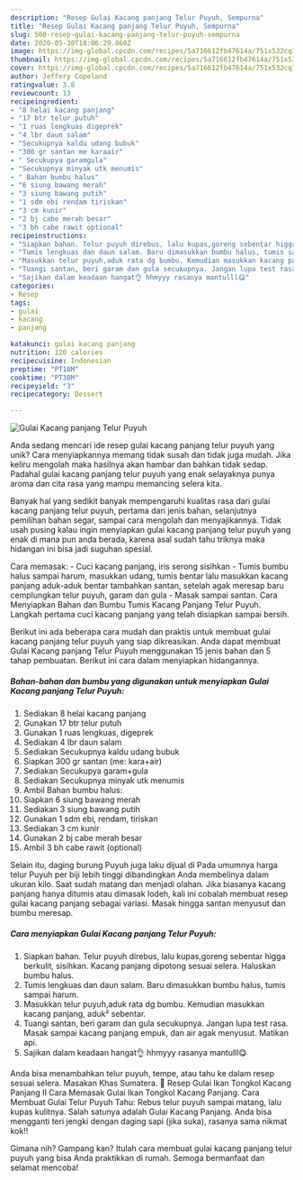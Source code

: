 ```yaml
---
description: "Resep Gulai Kacang panjang Telur Puyuh, Sempurna"
title: "Resep Gulai Kacang panjang Telur Puyuh, Sempurna"
slug: 560-resep-gulai-kacang-panjang-telur-puyuh-sempurna
date: 2020-05-30T18:06:29.860Z
image: https://img-global.cpcdn.com/recipes/5a716612fb47614a/751x532cq70/gulai-kacang-panjang-telur-puyuh-foto-resep-utama.jpg
thumbnail: https://img-global.cpcdn.com/recipes/5a716612fb47614a/751x532cq70/gulai-kacang-panjang-telur-puyuh-foto-resep-utama.jpg
cover: https://img-global.cpcdn.com/recipes/5a716612fb47614a/751x532cq70/gulai-kacang-panjang-telur-puyuh-foto-resep-utama.jpg
author: Jeffery Copeland
ratingvalue: 3.8
reviewcount: 13
recipeingredient:
- "8 helai kacang panjang"
- "17 btr telur putuh"
- "1 ruas lengkuas digeprek"
- "4 lbr daun salam"
- "Secukupnya kaldu udang bubuk"
- "300 gr santan me karaair"
- " Secukupya garamgula"
- "Secukupnya minyak utk menumis"
- " Bahan bumbu halus"
- "6 siung bawang merah"
- "3 siung bawang putih"
- "1 sdm ebi rendam tiriskan"
- "3 cm kunir"
- "2 bj cabe merah besar"
- "3 bh cabe rawit optional"
recipeinstructions:
- "Siapkan bahan. Telur puyuh direbus, lalu kupas,goreng sebentar higga berkulit, sisihkan. Kacang panjang dipotong sesuai selera. Haluskan bumbu halus."
- "Tumis lengkuas dan daun salam. Baru dimasukkan bumbu halus, tumis sampai harum."
- "Masukkan telur puyuh,aduk rata dg bumbu. Kemudian masukkan kacang panjang, aduk² sebentar."
- "Tuangi santan, beri garam dan gula secukupnya. Jangan lupa test rasa. Masak sampai kacang panjang empuk, dan air agak menyusut. Matikan api."
- "Sajikan dalam keadaan hangat👌 hhmyyy rasanya mantulll😋"
categories:
- Resep
tags:
- gulai
- kacang
- panjang

katakunci: gulai kacang panjang 
nutrition: 120 calories
recipecuisine: Indonesian
preptime: "PT18M"
cooktime: "PT38M"
recipeyield: "3"
recipecategory: Dessert

---
```



![Gulai Kacang panjang Telur Puyuh](https://img-global.cpcdn.com/recipes/5a716612fb47614a/751x532cq70/gulai-kacang-panjang-telur-puyuh-foto-resep-utama.jpg)

Anda sedang mencari ide resep gulai kacang panjang telur puyuh yang unik? Cara menyiapkannya memang tidak susah dan tidak juga mudah. Jika keliru mengolah maka hasilnya akan hambar dan bahkan tidak sedap. Padahal gulai kacang panjang telur puyuh yang enak selayaknya punya aroma dan cita rasa yang mampu memancing selera kita.

Banyak hal yang sedikit banyak mempengaruhi kualitas rasa dari gulai kacang panjang telur puyuh, pertama dari jenis bahan, selanjutnya pemilihan bahan segar, sampai cara mengolah dan menyajikannya. Tidak usah pusing kalau ingin menyiapkan gulai kacang panjang telur puyuh yang enak di mana pun anda berada, karena asal sudah tahu triknya maka hidangan ini bisa jadi suguhan spesial.

Cara memasak: - Cuci kacang panjang, iris serong sisihkan - Tumis bumbu halus sampai harum, masukkan udang, tumis bentar lalu masukkan kacang panjang aduk-aduk bentar tambahkan santan, setelah agak meresap baru cemplungkan telur puyuh, garam dan gula - Masak sampai santan. Cara Menyiapkan Bahan dan Bumbu Tumis Kacang Panjang Telur Puyuh. Langkah pertama cuci kacang panjang yang telah disiapkan sampai bersih.


Berikut ini ada beberapa cara mudah dan praktis untuk membuat gulai kacang panjang telur puyuh yang siap dikreasikan. Anda dapat membuat Gulai Kacang panjang Telur Puyuh menggunakan 15 jenis bahan dan 5 tahap pembuatan. Berikut ini cara dalam menyiapkan hidangannya.

<!--inarticleads1-->

##### Bahan-bahan dan bumbu yang digunakan untuk menyiapkan Gulai Kacang panjang Telur Puyuh:

1. Sediakan 8 helai kacang panjang
1. Gunakan 17 btr telur putuh
1. Gunakan 1 ruas lengkuas, digeprek
1. Sediakan 4 lbr daun salam
1. Sediakan Secukupnya kaldu udang bubuk
1. Siapkan 300 gr santan (me: kara+air)
1. Sediakan  Secukupya garam+gula
1. Sediakan Secukupnya minyak utk menumis
1. Ambil  Bahan bumbu halus:
1. Siapkan 6 siung bawang merah
1. Sediakan 3 siung bawang putih
1. Gunakan 1 sdm ebi, rendam, tiriskan
1. Sediakan 3 cm kunir
1. Gunakan 2 bj cabe merah besar
1. Ambil 3 bh cabe rawit (optional)


Selain itu, daging burung Puyuh juga laku dijual di Pada umumnya harga telur Puyuh per biji lebih tinggi dibandingkan Anda membelinya dalam ukuran kilo. Saat sudah matang dan menjadi olahan. Jika biasanya kacang panjang hanya ditumis atau dimasak lodeh, kali ini cobalah membuat resep gulai kacang panjang sebagai variasi. Masak hingga santan menyusut dan bumbu meresap. 

<!--inarticleads2-->

##### Cara menyiapkan Gulai Kacang panjang Telur Puyuh:

1. Siapkan bahan. Telur puyuh direbus, lalu kupas,goreng sebentar higga berkulit, sisihkan. Kacang panjang dipotong sesuai selera. Haluskan bumbu halus.
1. Tumis lengkuas dan daun salam. Baru dimasukkan bumbu halus, tumis sampai harum.
1. Masukkan telur puyuh,aduk rata dg bumbu. Kemudian masukkan kacang panjang, aduk² sebentar.
1. Tuangi santan, beri garam dan gula secukupnya. Jangan lupa test rasa. Masak sampai kacang panjang empuk, dan air agak menyusut. Matikan api.
1. Sajikan dalam keadaan hangat👌 hhmyyy rasanya mantulll😋


Anda bisa menambahkan telur puyuh, tempe, atau tahu ke dalam resep sesuai selera. Masakan Khas Sumatera. 🌿 Resep Gulai Ikan Tongkol Kacang Panjang II Cara Memasak Gulai Ikan Tongkol Kacang Panjang. Cara Membuat Gulai Telur Puyuh Tahu: Rebus telur puyuh sampai matang, lalu kupas kulitnya. Salah satunya adalah Gulai Kacang Panjang. Anda bisa mengganti teri jengki dengan daging sapi (jika suka), rasanya sama nikmat kok!! 

Gimana nih? Gampang kan? Itulah cara membuat gulai kacang panjang telur puyuh yang bisa Anda praktikkan di rumah. Semoga bermanfaat dan selamat mencoba!
